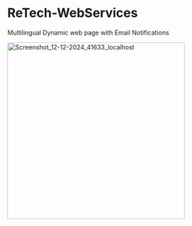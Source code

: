 # ReTech-WebServices
Multilingual Dynamic web page with Email Notifications

<img src="https://github.com/5ca18506-edf0-497a-943d-cb8bdbbc0e6c" alt="Screenshot_12-12-2024_41633_localhost" width="400" height="auto">
